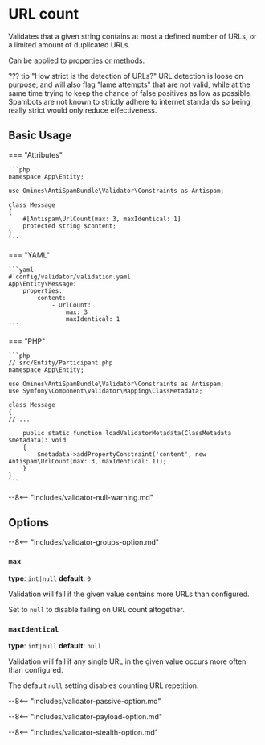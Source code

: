# URL count

Validates that a given string contains at most a defined number of URLs, or a limited amount of duplicated URLs.

Can be applied to [properties or methods](https://symfony.com/doc/current/validation.html#constraint-targets).

??? tip "How strict is the detection of URLs?"
URL detection is loose on purpose, and will also flag "lame attempts" that are not valid, while at the same time
trying to keep the chance of false positives as low as possible. Spambots are not known to strictly adhere to
internet standards so being really strict would only reduce effectiveness.

## Basic Usage

=== "Attributes"

    ```php
    namespace App\Entity;
    
    use Omines\AntiSpamBundle\Validator\Constraints as Antispam;
    
    class Message
    {
        #[Antispam\UrlCount(max: 3, maxIdentical: 1]
        protected string $content;
    }
    ```

=== "YAML"

    ```yaml
    # config/validator/validation.yaml
    App\Entity\Message:
        properties:
            content:
                - UrlCount:
                    max: 3
                    maxIdentical: 1
    ```

=== "PHP"

    ```php
    // src/Entity/Participant.php
    namespace App\Entity;
    
    use Omines\AntiSpamBundle\Validator\Constraints as Antispam;
    use Symfony\Component\Validator\Mapping\ClassMetadata;
    
    class Message
    {
    // ...
    
        public static function loadValidatorMetadata(ClassMetadata $metadata): void
        {
            $metadata->addPropertyConstraint('content', new Antispam\UrlCount(max: 3, maxIdentical: 1));
        }
    }
    ```

--8<-- "includes/validator-null-warning.md"

## Options

--8<-- "includes/validator-groups-option.md"

### `max`

**type**: `int|null` **default**: `0`

Validation will fail if the given value contains more URLs than configured.

Set to `null` to disable failing on URL count altogether.

### `maxIdentical`

**type**: `int|null` **default**: `null`

Validation will fail if any single URL in the given value occurs more often than configured.

The default `null` setting disables counting URL repetition.

--8<-- "includes/validator-passive-option.md"

--8<-- "includes/validator-payload-option.md"

--8<-- "includes/validator-stealth-option.md"
